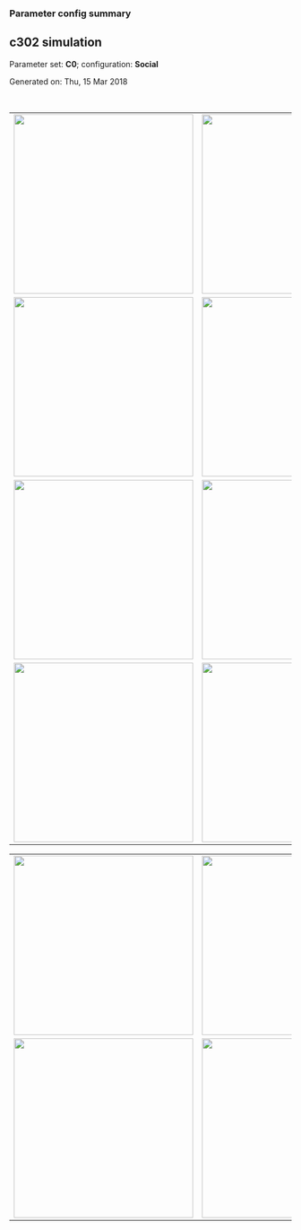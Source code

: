 ### Parameter config summary 
<h2>c302 simulation</h2>
<p>Parameter set: <b>C0</b>; configuration: <b>Social</b></p>
<p>Generated on: Thu, 15 Mar 2018</p><br/>
<table>

<tr>
  <td><a href="images/neurons_C0_Social.png"><img alt=" " src="images/neurons_C0_Social.png" height="320"/></a></td>
  <td><a href="images/traces_neuron_Social_C0.png"><img alt=" " src="images/traces_neuron_Social_C0.png" height="320"/></a></td>
</tr>

<tr>
  <td><a href="images/neuron_activity_C0_Social.png"><img alt=" " src="images/neuron_activity_C0_Social.png" height="320"/></a></td>
  <td><a href="images/traces_neuron_activity_Social_C0.png"><img alt=" " src="images/traces_neuron_activity_Social_C0.png" height="320"/></a></td>
</tr>

<tr>
  <td><a href="images/muscles_C0_Social.png"><img alt=" " src="images/muscles_C0_Social.png" height="320"/></a></td>
  <td><a href="images/traces_muscles_Social_C0.png"><img alt=" " src="images/traces_muscles_Social_C0.png" height="320"/></a></td>
</tr>

<tr>
  <td><a href="images/muscle_activity_C0_Social.png"><img alt=" " src="images/muscle_activity_C0_Social.png" height="320"/></a></td>
  <td><a href="images/traces_muscles_activity_Social_C0.png"><img alt=" " src="images/traces_muscles_activity_Social_C0.png" height="320"/></a></td>
</tr>
</table>
<table>

<tr><td><a href="images/c302_C0_Social_exc_to_neurons.png"><img alt=" " src="images/c302_C0_Social_exc_to_neurons.png" height="320"/></a></td>

  <td><a href="images/c302_C0_Social_inh_to_neurons.png"><img alt=" " src="images/c302_C0_Social_inh_to_neurons.png" height="320"/></a></td>

  <td><a href="images/c302_C0_Social_elec_neurons_neurons.png"><img alt=" " src="images/c302_C0_Social_elec_neurons_neurons.png" height="320"/></a></td></tr>

<tr><td><a href="images/c302_C0_Social_exc_to_muscles.png"><img alt=" " src="images/c302_C0_Social_exc_to_muscles.png" height="320"/></a></td>

  <td><a href="images/c302_C0_Social_inh_to_muscles.png"><img alt=" " src="images/c302_C0_Social_inh_to_muscles.png" height="320"/></a></td></tr>
</table>
